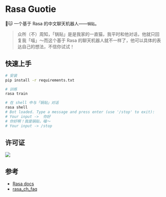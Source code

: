 # Rasa Guotie

🤖️🐱 一个基于 Rasa 的中文聊天机器人——`锅贴`。

> 众所（不）周知，「锅贴」是是我家的一直猫，我平时和他对话，他就只回复我「喵」～而这个基于 Rasa 的聊天机器人就不一样了，他可以具体的表达自己的想法，不信你试试！

## 快速上手

```bash
# 安装
pip install -r requirements.txt

# 训练
rasa train

# 在 shell 中与「锅贴」对话
rasa shell
# Bot loaded. Type a message and press enter (use '/stop' to exit): 
# Your input ->  你好                                                                                                                                                                                                                                                                                                     
# 你好啊！我是锅贴，喵～
# Your input -> /stop
```

## 许可证

[![](https://award.dovolopor.com?lt=License&rt=MIT&rbc=green)](./LICENSE)

## 参考

- [Rasa docs](https://rasa.com/docs/)
- [rasa_ch_faq](https://github.com/Dustyposa/rasa_ch_faq)

